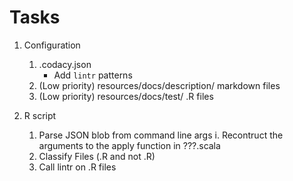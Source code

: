 # Tasks

1. Configuration
    1. .codacy.json
        - Add `lintr` patterns
    2. (Low priority) resources/docs/description/ markdown files
    3. (Low priority) resources/docs/test/ .R files


2. R script
    1. Parse JSON blob from command line args
        i. Recontruct the arguments to the apply function in ???.scala
    2. Classify Files (.R and not .R)
    3. Call lintr on .R files
